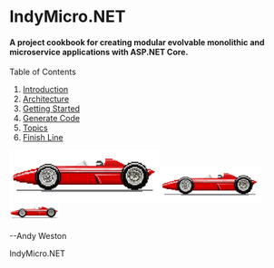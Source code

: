 # IndyMicro.NET

#### A project cookbook for creating modular evolvable monolithic and microservice applications with ASP.NET Core.

Table of Contents

1. [Introduction](01_Introduction.md)
2. [Architecture](02_Architecture.md)
3. [Getting Started](03_Getting_Started.md)
4. [Generate Code](04_Generate_Code.md)
5. [Topics](Topics/index.md)
6. [Finish Line](99_Finish_Line.md)

<img src=".\Images\IndyCar.png" alt="image-20200315211415167" style="zoom: 60%;" /><img src=".\Images\IndyCar.png" alt="image-20200315211415167" style="zoom: 40%;" /><img src=".\Images\IndyCar.png" alt="image-20200315211415167" style="zoom: 20%;" />

--Andy Weston

IndyMicro.NET